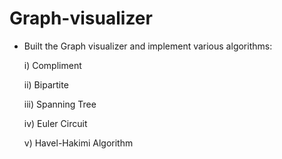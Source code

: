 # Graph-visualizer
- Built the Graph visualizer and implement various algorithms: 

  i) Compliment
  
  ii) Bipartite
  
  iii) Spanning Tree
  
  iv) Euler Circuit
  
  v) Havel-Hakimi Algorithm
